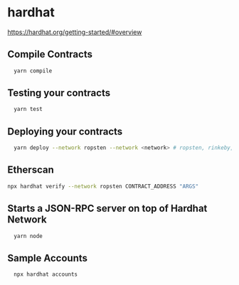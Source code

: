 # hardhat
https://hardhat.org/getting-started/#overview

## Compile Contracts
```zsh
  yarn compile
```

## Testing your contracts
```zsh
  yarn test
```

## Deploying your contracts
```zsh
  yarn deploy --network ropsten --network <network> # ropsten, rinkeby, kovan, gorli
```

## Etherscan
```zsh
npx hardhat verify --network ropsten CONTRACT_ADDRESS "ARGS"
```

## Starts a JSON-RPC server on top of Hardhat Network
```zsh
  yarn node
```

## Sample Accounts
```zsh
  npx hardhat accounts
```
